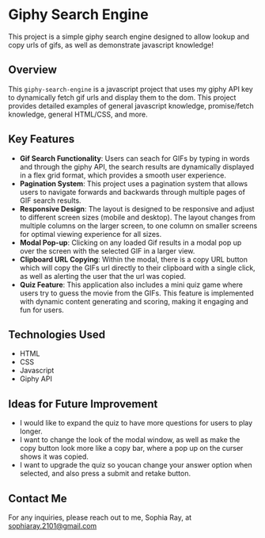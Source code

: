 # Giphy Search Engine

This project is a simple giphy search engine designed to allow lookup and copy urls of gifs, as well as demonstrate javascript knowledge!

## Overview

This `giphy-search-engine` is a javascript project that uses my giphy API key to dynamically fetch gif urls and display them to the dom. This project provides detailed examples of general javascript knowledge, promise/fetch knowledge, general HTML/CSS, and more.

## Key Features

- **Gif Search Functionality**: Users can seach for GIFs by typing in words and through the giphy API, the search results are dynamically displayed in a flex grid format, which provides a smooth user experience.
- **Pagination System**: This project uses a pagination system that allows users to navigate forwards and backwards through multiple pages of GIF search results.
- **Responsive Design**: The layout is designed to be responsive and adjust to different screen sizes (mobile and desktop). The layout changes from multiple columns on the larger screen, to one column on smaller screens for optimal viewing experience for all sizes.
- **Modal Pop-up**: Clicking on any loaded Gif results in a modal pop up over the screen with the selected GIF in a larger view.
- **Clipboard URL Copying**: Within the modal, there is a copy URL button which will copy the GIFs url directly to their clipboard with a single click, as well as alerting the user that the url was copied.
- **Quiz Feature**: This application also includes a mini quiz game where users try to guess the movie from the GIFs. This feature is implemented with dynamic content generating and scoring, making it engaging and fun for users.

## Technologies Used

- HTML
- CSS
- Javascript
- Giphy API

## Ideas for Future Improvement

- I would like to expand the quiz to have more questions for users to play longer.
- I want to change the look of the modal window, as well as make the copy button look more like a copy bar, where a pop up on the curser shows it was copied.
- I want to upgrade the quiz so youcan change your answer option when selected, and also press a submit and retake button.

## Contact Me
For any inquiries, please reach out to me, Sophia Ray, at <sophiaray.2101@gmail.com>

